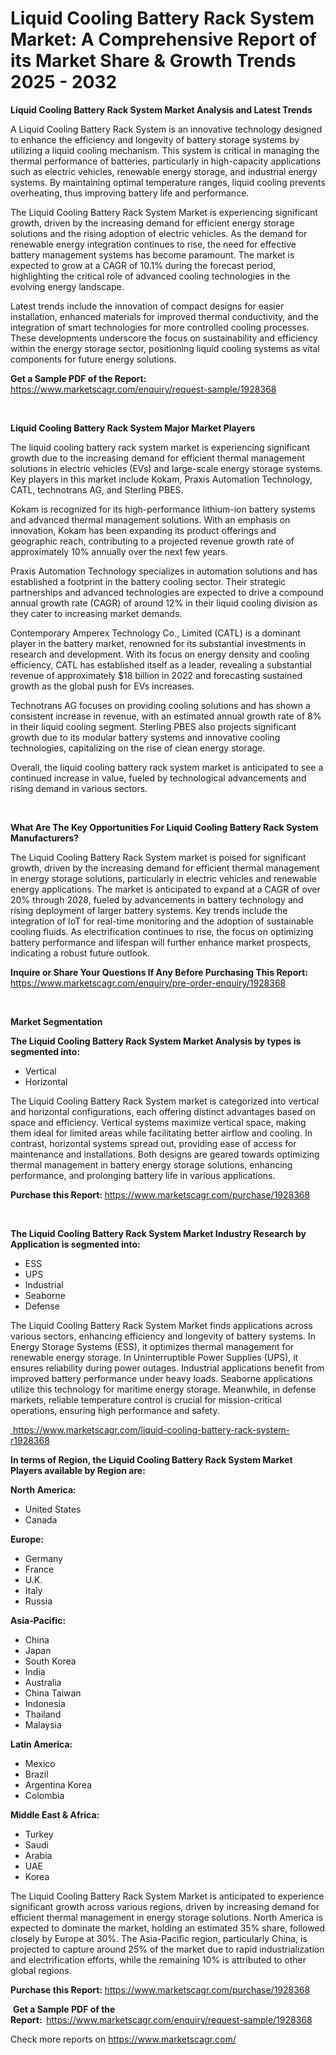 <p><h1>Liquid Cooling Battery Rack System Market: A Comprehensive Report of its Market Share & Growth Trends 2025 - 2032</h1></p><p><strong>Liquid Cooling Battery Rack System Market Analysis and Latest Trends</strong></p>
<p><p>A Liquid Cooling Battery Rack System is an innovative technology designed to enhance the efficiency and longevity of battery storage systems by utilizing a liquid cooling mechanism. This system is critical in managing the thermal performance of batteries, particularly in high-capacity applications such as electric vehicles, renewable energy storage, and industrial energy systems. By maintaining optimal temperature ranges, liquid cooling prevents overheating, thus improving battery life and performance.</p><p>The Liquid Cooling Battery Rack System Market is experiencing significant growth, driven by the increasing demand for efficient energy storage solutions and the rising adoption of electric vehicles. As the demand for renewable energy integration continues to rise, the need for effective battery management systems has become paramount. The market is expected to grow at a CAGR of 10.1% during the forecast period, highlighting the critical role of advanced cooling technologies in the evolving energy landscape. </p><p>Latest trends include the innovation of compact designs for easier installation, enhanced materials for improved thermal conductivity, and the integration of smart technologies for more controlled cooling processes. These developments underscore the focus on sustainability and efficiency within the energy storage sector, positioning liquid cooling systems as vital components for future energy solutions.</p></p>
<p><strong>Get a Sample PDF of the Report:&nbsp;</strong> <a href="https://www.marketscagr.com/enquiry/request-sample/1928368?utm_campaign=3533&utm_medium=2&utm_source=Github&utm_content=ia&utm_term=29032025&utm_id=liquid-cooling-battery-rack-system">https://www.marketscagr.com/enquiry/request-sample/1928368</a></p>
<p>&nbsp;</p>
<p><strong>Liquid Cooling Battery Rack System Major Market Players</strong></p>
<p><p>The liquid cooling battery rack system market is experiencing significant growth due to the increasing demand for efficient thermal management solutions in electric vehicles (EVs) and large-scale energy storage systems. Key players in this market include Kokam, Praxis Automation Technology, CATL, technotrans AG, and Sterling PBES.</p><p>Kokam is recognized for its high-performance lithium-ion battery systems and advanced thermal management solutions. With an emphasis on innovation, Kokam has been expanding its product offerings and geographic reach, contributing to a projected revenue growth rate of approximately 10% annually over the next few years.</p><p>Praxis Automation Technology specializes in automation solutions and has established a footprint in the battery cooling sector. Their strategic partnerships and advanced technologies are expected to drive a compound annual growth rate (CAGR) of around 12% in their liquid cooling division as they cater to increasing market demands.</p><p>Contemporary Amperex Technology Co., Limited (CATL) is a dominant player in the battery market, renowned for its substantial investments in research and development. With its focus on energy density and cooling efficiency, CATL has established itself as a leader, revealing a substantial revenue of approximately $18 billion in 2022 and forecasting sustained growth as the global push for EVs increases.</p><p>Technotrans AG focuses on providing cooling solutions and has shown a consistent increase in revenue, with an estimated annual growth rate of 8% in their liquid cooling segment. Sterling PBES also projects significant growth due to its modular battery systems and innovative cooling technologies, capitalizing on the rise of clean energy storage.</p><p>Overall, the liquid cooling battery rack system market is anticipated to see a continued increase in value, fueled by technological advancements and rising demand in various sectors.</p></p>
<p>&nbsp;</p>
<p><strong>What Are The Key Opportunities For Liquid Cooling Battery Rack System Manufacturers?</strong></p>
<p><p>The Liquid Cooling Battery Rack System market is poised for significant growth, driven by the increasing demand for efficient thermal management in energy storage solutions, particularly in electric vehicles and renewable energy applications. The market is anticipated to expand at a CAGR of over 20% through 2028, fueled by advancements in battery technology and rising deployment of larger battery systems. Key trends include the integration of IoT for real-time monitoring and the adoption of sustainable cooling fluids. As electrification continues to rise, the focus on optimizing battery performance and lifespan will further enhance market prospects, indicating a robust future outlook.</p></p>
<p><strong>Inquire or Share Your Questions If Any Before Purchasing This Report:</strong> <a href="https://www.marketscagr.com/enquiry/pre-order-enquiry/1928368?utm_campaign=3533&utm_medium=2&utm_source=Github&utm_content=ia&utm_term=29032025&utm_id=liquid-cooling-battery-rack-system">https://www.marketscagr.com/enquiry/pre-order-enquiry/1928368</a></p>
<p>&nbsp;</p>
<p><strong>Market Segmentation</strong></p>
<p><strong>The Liquid Cooling Battery Rack System Market Analysis by types is segmented into:</strong></p>
<p><ul><li>Vertical</li><li>Horizontal</li></ul></p>
<p><p>The Liquid Cooling Battery Rack System market is categorized into vertical and horizontal configurations, each offering distinct advantages based on space and efficiency. Vertical systems maximize vertical space, making them ideal for limited areas while facilitating better airflow and cooling. In contrast, horizontal systems spread out, providing ease of access for maintenance and installations. Both designs are geared towards optimizing thermal management in battery energy storage solutions, enhancing performance, and prolonging battery life in various applications.</p></p>
<p><strong>Purchase this Report:&nbsp;</strong><a href="https://www.marketscagr.com/purchase/1928368?utm_campaign=3533&utm_medium=2&utm_source=Github&utm_content=ia&utm_term=29032025&utm_id=liquid-cooling-battery-rack-system">https://www.marketscagr.com/purchase/1928368</a></p>
<p>&nbsp;</p>
<p><strong>The Liquid Cooling Battery Rack System Market Industry Research by Application is segmented into:</strong></p>
<p><ul><li>ESS</li><li>UPS</li><li>Industrial</li><li>Seaborne</li><li>Defense</li></ul></p>
<p><p>The Liquid Cooling Battery Rack System Market finds applications across various sectors, enhancing efficiency and longevity of battery systems. In Energy Storage Systems (ESS), it optimizes thermal management for renewable energy storage. In Uninterruptible Power Supplies (UPS), it ensures reliability during power outages. Industrial applications benefit from improved battery performance under heavy loads. Seaborne applications utilize this technology for maritime energy storage. Meanwhile, in defense markets, reliable temperature control is crucial for mission-critical operations, ensuring high performance and safety.</p></p>
<p><a href="https://www.marketscagr.com/liquid-cooling-battery-rack-system-r1928368?utm_campaign=3533&utm_medium=2&utm_source=Github&utm_content=ia&utm_term=29032025&utm_id=liquid-cooling-battery-rack-system">&nbsp;https://www.marketscagr.com/liquid-cooling-battery-rack-system-r1928368</a></p>
<p><strong>In terms of Region, the Liquid Cooling Battery Rack System Market Players available by Region are:</strong></p>
<p>
    <p> <strong> North America: </strong>
        <ul>
            <li>United States</li>
            <li>Canada</li>
        </ul>
        </p> 
    <p> <strong> Europe: </strong>
        <ul>
            <li>Germany</li>
            <li>France</li>
            <li>U.K.</li>
            <li>Italy</li>
            <li>Russia</li>
        </ul>
        </p> 
    <p> <strong> Asia-Pacific: </strong>
        <ul>
            <li>China</li>
            <li>Japan</li>
            <li>South Korea</li>
            <li>India</li>
            <li>Australia</li>
            <li>China Taiwan</li>
            <li>Indonesia</li>
            <li>Thailand</li>
            <li>Malaysia</li>
        </ul>
        </p> 
    <p> <strong> Latin America: </strong>
        <ul>
            <li>Mexico</li>
            <li>Brazil</li>
            <li>Argentina Korea</li>
            <li>Colombia</li>
        </ul>
        </p> 
    <p> <strong> Middle East & Africa: </strong>
        <ul>
            <li>Turkey</li>
            <li>Saudi</li>
            <li>Arabia</li>
            <li>UAE</li>
            <li>Korea</li>
        </ul>
    </p>
    </p>
<p><p>The Liquid Cooling Battery Rack System Market is anticipated to experience significant growth across various regions, driven by increasing demand for efficient thermal management in energy storage solutions. North America is expected to dominate the market, holding an estimated 35% share, followed closely by Europe at 30%. The Asia-Pacific region, particularly China, is projected to capture around 25% of the market due to rapid industrialization and electrification efforts, while the remaining 10% is attributed to other global regions.</p></p>
<p><strong>Purchase this Report: </strong><a href="https://www.marketscagr.com/purchase/1928368?utm_campaign=3533&utm_medium=2&utm_source=Github&utm_content=ia&utm_term=29032025&utm_id=liquid-cooling-battery-rack-system">https://www.marketscagr.com/purchase/1928368</a></p>
<p>&nbsp;<strong>Get a Sample PDF of the Report:&nbsp;&nbsp;</strong><a href="https://www.marketscagr.com/enquiry/request-sample/1928368?utm_campaign=3533&utm_medium=2&utm_source=Github&utm_content=ia&utm_term=29032025&utm_id=liquid-cooling-battery-rack-system">https://www.marketscagr.com/enquiry/request-sample/1928368</a></p>
<p><strong></strong></p>
<p>Check more reports on <a href="https://www.marketscagr.com/?utm_campaign=3533&utm_medium=2&utm_source=Github&utm_content=ia&utm_term=29032025&utm_id=liquid-cooling-battery-rack-system">https://www.marketscagr.com/</a></p>